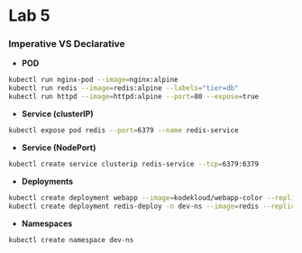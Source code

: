# Lab 5

### Imperative VS Declarative

- **POD**
```bash
kubectl run nginx-pod --image=nginx:alpine
kubectl run redis --image=redis:alpine --labels="tier=db"
kubectl run httpd --image=httpd:alpine --port=80 --expose=true
```

- **Service (clusterIP)**
```bash
kubectl expose pod redis --port=6379 --name redis-service
```

- **Service (NodePort)**
```bash
kubectl create service clusterip redis-service --tcp=6379:6379
```

- **Deployments**
```bash
kubectl create deployment webapp --image=kodekloud/webapp-color --replicas=3
kubectl create deployment redis-deploy -n dev-ns --image=redis --replicas=2
```

- **Namespaces**
```bash
kubectl create namespace dev-ns
```
